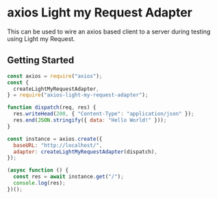 # axios Light my Request Adapter

This can be used to wire an axios based client to a server during testing using Light my Request.

## Getting Started

```js
const axios = require("axios");
const {
  createLightMyRequestAdapter,
} = require("axios-light-my-request-adapter");

function dispatch(req, res) {
  res.writeHead(200, { "Content-Type": "application/json" });
  res.end(JSON.stringify({ data: "Hello World!" }));
}

const instance = axios.create({
  baseURL: "http://localhost/",
  adapter: createLightMyRequestAdapter(dispatch),
});

(async function () {
  const res = await instance.get("/");
  console.log(res);
})();
```
